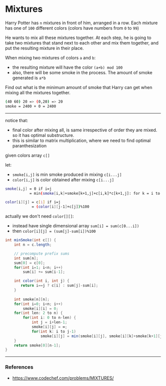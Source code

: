 # Mixtures

Harry Potter has `n` mixtures in front of him, arranged in a row. 
Each mixture has one of `100` different colors (colors have numbers from `0` to `99`)

He wants to mix all these mixtures together. At each step, he is going to take 
two mixtures that stand next to each other and mix them together, and put 
the resulting mixture in their place.

When mixing two mixtures of colors `a` and `b`:
* the resulting mixture will have the color `(a+b) mod 100`
* also, there will be some smoke in the process. The amount of smoke generated is `a*b`

Find out what is the minimum amount of smoke that Harry can get when mixing all the mixtures together.

```bash
(40 60) 20 => (0,20) => 20
smoke = 2400 + 0 = 2400
```

---

notice that:
* final color after mixing all, is same irrespective of order they are mixed.
  so it has optimal substructure.
* this is similar to matrix multiplication, where we need to find optimal paranthesization

given colors array `c[]`

let:
* `smoke[i,j]` is min smoke produced in mixing `c[i...j]`
* `color[i,j]` is color obtained after mixing `c[i...j]`

```bash
smoke[i,j] = 0 if i=j
           = min(smoke[i,k]+smoke[k+1,j]+c[i,k]*c[k+1,j]: for k = i to j-1)

color[i][j] = c[i] if i=j
            = (color[i][j-1]+c[j])%100
```

actually we don't need `color[][]`:
* instead have single dimensional array `sum[i] = sum(c[0...i])`
* then `color[i][j] = (sum[j]-sum[i])%100`

```java
int minSmoke(int c[]) {
    int n = c.length;

    // precompute prefix sums
    int sum[n];
    sum[0] = c[0];
    for(int i=1; i<n; i++)
        sum[i] += sum[i-1];

    int color(int i, int j) {
       return i==j ? c[i] : sum[j]-sum[i];
    }
    
    int smoke[n][n];
    for(int i=0; i<n; i++)
        smoke[i][i] = 0;
    for(int len: 2 to n) {
        for(int i: 0 to n-len) {
            int j = i+len-1;
            smoke[i][j] = ∞;
            for(int k: i to j-1)
                smoke[i][j] = min(smoke[i][j], smoke[i][k]+smoke[k+1][j]+color(i, k)*color(k+1,j)); 
    }
    return smoke[0][n-1];
}
```

---

### References

* <https://www.codechef.com/problems/MIXTURES/>
